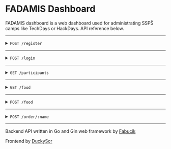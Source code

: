 # FADAMIS Dashboard

FADAMIS dashboard is a web dashboard used for administrating SSPŠ camps like TechDays or HackDays. API reference below.

---
<details>

<summary><code>POST /register</code></summary>

Registers a new participant

---
### Request

Headers:

- `Content-Type: application/json`

---

| request data |  data type  |  description                 |
|--------------|-------------|------------------------------|
| name         |  string     | participant's name           |
| surname      |  string     | participant's surname        |
| email        |  string     | participant's email          |
| phone        |  string     | participant's phone number   |

---

**JSON example**
```json
{
    "name": "John",
    "surname": "Smith",
    "email": "john@smith.com",
    "phone": "777888999"
}
```

---

**cURL example**
```javascript
curl -X POST "http://localhost/register" -d '{"name": "John", "surname": "Smith", "email": "john@smith.com", "phone": "777888999"}' -H "Content-Type: application/json"
```

### Response

---

| Status code  |  Content Type    |
|--------------|------------------|
| 200          | application/json |

---


**Successful response**
```json
{
    "message": "register successful"
}
```

</details>







---





<details>

<summary><code>POST /login</code></summary>

Login endpoint for administrators


---
### Request

Headers:

- `Content-Type: application/json`

---

| request data |  data type  |  description     |
|--------------|-------------|------------------|
| username     |  string     | admin's username |
| password     | string      | admin's password |

---

**JSON example**
```json
{
    "username": "admin",
    "password": "supersecretpassword",
}
```

---

**cURL example**
```javascript
curl -X POST "http://localhost/login" -d '{"username": "admin", "password": "supersecretpassword"}' -H "Content-Type: application/json"
```

### Response

---

| Status code  |  Content Type    |
|--------------|------------------|
| 200          | application/json |

---

**Sets a session cookie that expires after 6 hours**

**Successful response**
```json
{
    "message": "login successful",
}
```

</details>


---





<details>

<summary><code>GET /participants</code></summary>

Returns all registered participants

---
### Request

Headers:

- None

---

| request data |  data type  |
|--------------|-------------|
| none         |  none       |

---

**cURL example**
```javascript
curl "http://localhost/participants"
```

### Response

---

| Status code  |  Content Type    |
|--------------|------------------|
| 200          | application/json |

---


**Successful response**
```json
{
    "participants": [
        {
            "ID": 1,
            "name": "John",
            "surname": "Smith",
            "email": "john@smith.com",
            "phone": "777888999",
            "food_id": 1                // ID of ordered food
        }
    ]
}
```

</details>






---




<details>

<summary><code>GET /food</code></summary>

Returns all available food along with all the participants with specifed food already ordered

- Also returns ID of the specific food which is later used for participants to order said food

---
### Request

Headers:

- None

---

| request data |  data type  |
|--------------|-------------|
| none         |  none       |

---

**cURL example**
```javascript
curl "http://localhost/food"
```

### Response

---

| Status code  |  Content Type    |
|--------------|------------------|
| 200          | application/json |

---


**Successful response**
```json
{
    "foods": [
        {
            "id": 1,
            "name": "none",
            "participants": 
                [
                    {
                        "ID": 1,
                        "name": "John",
                        "surname": "Smith", 
                        "email": "john@smith.com",
                        "phone": "777888999",
                        "food_id": 1
                    }
                ]
        }
    ]
}
```

</details>






---




<details>

<summary><code>POST /food</code></summary>

Adds new available food to the database

---
### Request

Headers:

- `Content-Type: application/json`

---

| request data |  data type  |  description |
|--------------|-------------|--------------|
| name         |  string     |  food's name |

---

**JSON example**
```json
{
    "name": "Pizza Prosciutto",
}
```

---

**cURL example**
```javascript
curl -X POST "http://localhost/food" -d '{"name": "Pizza Prosciutto"}' -H "Content-Type: application/json"
```

### Response

---

| Status code  |  Content Type    |
|--------------|------------------|
| 200          | application/json |

---


**Successful response**
```json
{
    "message": "food added",
    "food": "Pizza Prosciutto"
}
```

</details>





---



<details>

<summary><code>POST /order/:name</code></summary>

Orders food for the participant specified by `:name` parameter

- `:name` must be a sha256 sum of `name+surname`
- Example:
```
sha256(JohnSmith)
---->
9d3e2c3ef4399d27897e1d918151cac74ed7b2bee028fea50d29d7d8ea3f925e
---->
http://localhost/order/9d3e2c3ef4399d27897e1d918151cac74ed7b2bee028fea50d29d7d8ea3f925e
```

---
### Request

Headers:

- `Content-Type: application/json`

---

| request data |  data type  |  description |
|--------------|-------------|--------------|
| id           |  int        |    food's ID |
| name         | string      | food's name  |

---

**JSON example**
```json
{
    "id": 1,
    "name": "Pizza Prosciutto",
}
```

---

**cURL example**
```javascript
curl -X POST "http://localhost/order/9d3e2c3ef4399d27897e1d918151cac74ed7b2bee028fea50d29d7d8ea3f925e" -d '{"id": 1, "name": "Pizza Prosciutto"}' -H "Content-Type: application/json"
```

### Response

---

| Status code  |  Content Type    |
|--------------|------------------|
| 200          | application/json |

---


**Successful response**
```json
{
    "food": "Pizza Prosciutto",
    "name": "JohnSmith"
}
```

</details>


---


Backend API written in Go and Gin web framework by [Fabucik](https://github.com/Fabucik)

Frontend by [DuckyScr](https://github.com/DuckyScr)
